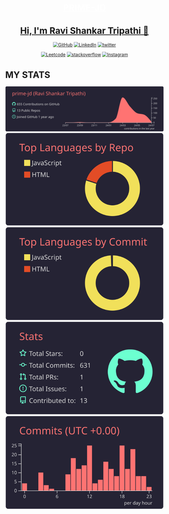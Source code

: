 <h1 align="center"><a style="text-decorations:none; color:white" href="https://www.primejd9.wordpress.com">PRIME-JD</a></h1>
 
<h1 align="center"><a href="https://prime-jd.netlify.app">Hi, I'm Ravi Shankar Tripathi 👋</a></h1>

<p align="center">
  <a href="https://github.com/prime-jd">
    <picture>
      <source media="(prefers-color-scheme: dark)" srcset="https://cdn.simpleicons.org/github/white">
      <img alt="GitHub" title="GitHub" height="48" width="48" src="https://cdn.simpleicons.org/github"></picture></a>
  <a href="https://www.linkedin.com/in/ravi-shankar-tripathi-536870270/">
    <img alt="LinkedIn" title="LinkedIn" height="48" width="48" src="https://cdn.simpleicons.org/linkedin"></a>
  <a href="https://x.com/primejd2002">
    <img alt="twitter" title="twitter" height="48" width="48" src="https://cdn.simpleicons.org/x/white"></a>
</p>

<p align="center">
  <a href="https://leetcode.com/u/_Ravi-2022/">
    <img alt="Leetcode" title="Leetcode" height="48" width="48" src="https://cdn.simpleicons.org/leetcode"></a>
  <a href="https://stackoverflow.com/users/25161245/ravi-shankar-tripathi">
      <img alt="stackoverflow" title="stackoverflow" height="48" width="48" src="https://cdn.simpleicons.org/stackoverflow"></a>
  <a href="[https://youtube.com/@peterthehan](https://www.instagram.com/prime_jd2002/?hl=en)">
    <img alt="Instagram" title="Instagram" height="48" width="48" src="https://cdn.simpleicons.org/instagram"></a>
</p>




# MY STATS
[![](https://raw.githubusercontent.com/prime-jd/prime-jd/master/profile-summary-card-output/aura_dark/0-profile-details.svg)](https://github.com/vn7n24fzkq/github-profile-summary-cards)
[![](https://raw.githubusercontent.com/prime-jd/prime-jd/master/profile-summary-card-output/aura_dark/1-repos-per-language.svg)](https://github.com/vn7n24fzkq/github-profile-summary-cards) [![](https://raw.githubusercontent.com/prime-jd/prime-jd/master/profile-summary-card-output/aura_dark/2-most-commit-language.svg)](https://github.com/vn7n24fzkq/github-profile-summary-cards)
[![](https://raw.githubusercontent.com/prime-jd/prime-jd/master/profile-summary-card-output/aura_dark/3-stats.svg)](https://github.com/vn7n24fzkq/github-profile-summary-cards) [![](https://raw.githubusercontent.com/prime-jd/prime-jd/master/profile-summary-card-output/aura_dark/4-productive-time.svg)](https://github.com/vn7n24fzkq/github-profile-summary-cards)
